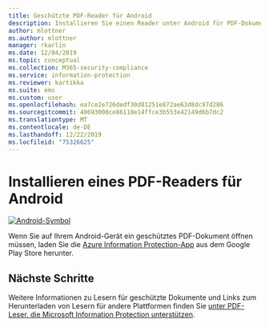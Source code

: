 ```yaml
---
title: Geschützte PDF-Reader für Android
description: Installieren Sie einen Reader unter Android für PDF-Dokumente, die für Klassifizierung und Schutz bezeichnet werden.
author: mlottner
ms.author: mlottner
manager: rkarlin
ms.date: 12/04/2019
ms.topic: conceptual
ms.collection: M365-security-compliance
ms.service: information-protection
ms.reviewer: kartikka
ms.suite: ems
ms.custom: user
ms.openlocfilehash: ea7ce2e726dedf30d81251e872ae63d8dc97d286
ms.sourcegitcommit: 40693000ce86110e14ffce3b553e42149d6b7dc2
ms.translationtype: MT
ms.contentlocale: de-DE
ms.lasthandoff: 12/22/2019
ms.locfileid: "75326625"
---
```

# <a name="install-a-pdf-reader-for-android"></a>Installieren eines PDF-Readers für Android

[![Android-Symbol](../media/develop/android-icon.png)](https://go.microsoft.com/fwlink/?LinkId=325340)

Wenn Sie auf Ihrem Android-Gerät ein geschütztes PDF-Dokument öffnen müssen, laden Sie die [Azure Information Protection-App](https://go.microsoft.com/fwlink/?LinkId=325340) aus dem Google Play Store herunter.

## <a name="next-steps"></a>Nächste Schritte

Weitere Informationen zu Lesern für geschützte Dokumente und Links zum Herunterladen von Lesern für andere Plattformen finden Sie [unter PDF-Leser, die Microsoft Information Protection unterstützen](protected-pdf-readers.md).

